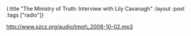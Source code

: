 {:title "The Ministry of Truth: Interview with Lily Cavanagh"
:layout :post
:tags  ["radio"]}

<http://www.szcz.org/audio/tmot\_2008-10-02.mp3>


